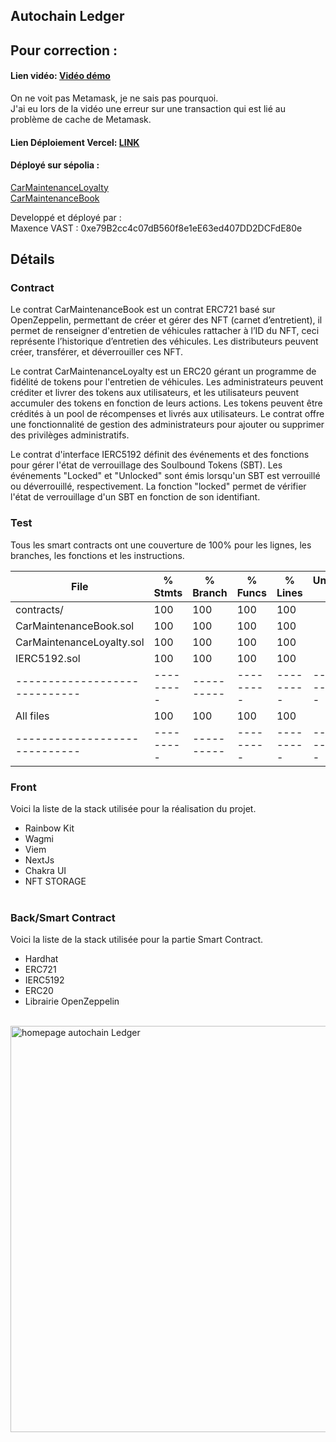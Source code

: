 ## Autochain Ledger

## Pour correction :

#### Lien vidéo: [Vidéo démo  ](https://www.loom.com/share/deb498097f844b4ea188aeb4b98bb89b?sid=184f92b4-06e8-4699-9347-40e25abd1871) <br/>
On ne voit pas Metamask, je ne sais pas pourquoi.<br/>
J'ai eu lors de la vidéo une erreur sur une transaction qui est lié au problème de cache de Metamask.<br/>
#### Lien Déploiement Vercel: [LINK  ](https://autochain-ledger.vercel.app/) <br/>
#### Déployé sur sépolia : <br/>
[CarMaintenanceLoyalty](https://sepolia.etherscan.io/address/0xa9dFFD8e576ea282821e762066df53ee71d3e411#code)<br/>
[CarMaintenanceBook](https://sepolia.etherscan.io/address/0x1DfaaaEc2A1d7bD7759BBB7E726263F061F7eaF4#code)

Developpé et déployé par :  
Maxence VAST : 0xe79B2cc4c07dB560f8e1eE63ed407DD2DCFdE80e

## Détails

### Contract
Le contrat CarMaintenanceBook est un contrat ERC721 basé sur OpenZeppelin, permettant de créer et gérer des NFT (carnet d’entretient), il permet de renseigner d'entretien de véhicules rattacher à l’ID du NFT, ceci représente l’historique d’entretien des véhicules. Les distributeurs peuvent créer, transférer, et déverrouiller ces NFT. 

Le contrat CarMaintenanceLoyalty est un ERC20 gérant un programme de fidélité de tokens pour l'entretien de véhicules. Les administrateurs peuvent créditer et livrer des tokens aux utilisateurs, et les utilisateurs peuvent accumuler des tokens en fonction de leurs actions. Les tokens peuvent être crédités à un pool de récompenses et livrés aux utilisateurs. Le contrat offre une fonctionnalité de gestion des administrateurs pour ajouter ou supprimer des privilèges administratifs.

Le contrat d'interface IERC5192 définit des événements et des fonctions pour gérer l'état de verrouillage des Soulbound Tokens (SBT). Les événements "Locked" et "Unlocked" sont émis lorsqu'un SBT est verrouillé ou déverrouillé, respectivement. La fonction "locked" permet de vérifier l'état de verrouillage d'un SBT en fonction de son identifiant.

### Test

Tous les smart contracts ont une couverture de 100% pour les lignes, les branches, les fonctions et les instructions.

| File                        | % Stmts | % Branch | % Funcs | % Lines | Uncovered Lines |
|-----------------------------|---------|----------|---------|---------|-----------------|
| contracts/                  |  100    |  100     |  100    |  100    |                 |
|  CarMaintenanceBook.sol     |  100    |  100     |  100    |  100    |                 |
|  CarMaintenanceLoyalty.sol  |  100    |  100     |  100    |  100    |                 |
|  IERC5192.sol               |  100    |  100     |  100    |  100    |                 |
|-----------------------------|---------|----------|---------|---------|-----------------|
| All files                   |  100    |  100     |  100    |  100    |                 |
|-----------------------------|---------|----------|---------|---------|-----------------|


### Front
Voici la liste de la stack utilisée pour la réalisation du projet.
- Rainbow Kit
- Wagmi
- Viem
- NextJs
- Chakra UI
- NFT STORAGE
  <br/><br/>

### Back/Smart Contract
Voici la liste de la stack utilisée pour la partie Smart Contract.
- Hardhat
- ERC721
- IERC5192
- ERC20
- Librairie OpenZeppelin
<br/><br/>
<img src="https://cdn.discordapp.com/attachments/369933291916361728/1183361726293475411/autochain-ledger.png" alt="homepage autochain Ledger" width="650" height="auto" loading="lazy" />

